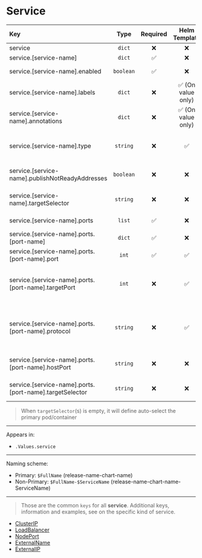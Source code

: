 # Service

| Key                                                     |   Type    | Required |   Helm Template    |      Default       | Description                                                                                                                                       |
| :------------------------------------------------------ | :-------: | :------: | :----------------: | :----------------: | :------------------------------------------------------------------------------------------------------------------------------------------------ |
| service                                                 |  `dict`   |    ❌    |         ❌         |        `{}`        | Define the service as dicts                                                                                                                       |
| service.[service-name]                                  |  `dict`   |    ✅    |         ❌         |        `{}`        | Holds service definition                                                                                                                          |
| service.[service-name].enabled                          | `boolean` |    ✅    |         ❌         |      `false`       | Enables or Disables the service                                                                                                                   |
| service.[service-name].labels                           |  `dict`   |    ❌    | ✅ (On value only) |        `{}`        | Additional labels for service                                                                                                                     |
| service.[service-name].annotations                      |  `dict`   |    ❌    | ✅ (On value only) |        `{}`        | Additional annotations for service                                                                                                                |
| service.[service-name].type                             | `string`  |    ❌    |         ✅         |    `ClusterIP`     | Define the service type (ClusterIP, LoadBalancer, NodePort, ExternalIP, ExternalName)                                                             |
| service.[service-name].publishNotReadyAddresses         | `boolean` |    ❌    |         ❌         |      `false`       | Define whether to publishNotReadyAddresses or not                                                                                                 |
| service.[service-name].targetSelector                   | `string`  |    ❌    |         ❌         |        `""`        | Define the pod to link the service, by default will use the primary pod                                                                           |
| service.[service-name].ports                            |  `list`   |    ✅    |         ❌         |        `{}`        | Define the ports of the service                                                                                                                   |
| service.[service-name].ports.[port-name]                |  `dict`   |    ✅    |         ❌         |        `{}`        | Define the port dict                                                                                                                              |
| service.[service-name].ports.[port-name].port           |   `int`   |    ✅    |         ✅         |                    | Define the port that will be exposed by the service                                                                                               |
| service.[service-name].ports.[port-name].targetPort     |   `int`   |    ❌    |         ✅         | `[port-name].port` | Define the target port (No named ports, as this will be used to assign the containerPort to containers)                                           |
| service.[service-name].ports.[port-name].protocol       | `string`  |    ❌    |         ✅         |       `TCP`        | Define the port protocol (HTTP, HTTPS, TCP, UDP). (Also used by the container ports and probes, HTTP and HTTPS are converted to TCP where needed) |
| service.[service-name].ports.[port-name].hostPort       | `string`  |    ❌    |         ❌         |                    | Define the hostPort, should be avoided, unless ABSOLUTELY necessary                                                                               |
| service.[service-name].ports.[port-name].targetSelector | `string`  |    ❌    |         ❌         |                    | Define the container to link this port (Must be on under the pod linked above)                                                                    |

> When `targetSelector`(s) is empty, it will define auto-select the primary pod/container

---

Appears in:

- `.Values.service`

---

Naming scheme:

- Primary: `$FullName` (release-name-chart-name)
- Non-Primary: `$FullName-$ServiceName` (release-name-chart-name-ServiceName)

---

> Those are the common `keys` for all **service**.
> Additional keys, information and examples, see on the specific kind of service.

- [ClusterIP](ClusterIP.md)
- [LoadBalancer](LoadBalancer.md)
- [NodePort](NodePort.md)
- [ExternalName](ExternalName.md)
- [ExternalIP](ExternalIP.md)
